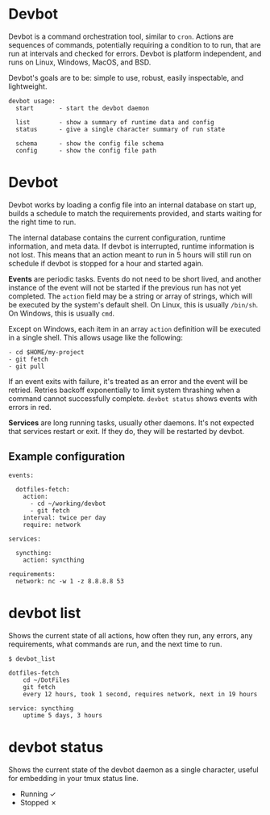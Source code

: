 # Devbot

Devbot is a command orchestration tool, similar to `cron`. Actions are
sequences of commands, potentially requiring a condition to to run, that are
run at intervals and checked for errors. Devbot is platform independent, and runs on
Linux, Windows, MacOS, and BSD.

Devbot's goals are to be: simple to use, robust, easily inspectable, and lightweight.

```
devbot usage:
  start       - start the devbot daemon

  list        - show a summary of runtime data and config
  status      - give a single character summary of run state

  schema      - show the config file schema
  config      - show the config file path
```

# Devbot

Devbot works by loading a config file into an internal database on start up, builds a
schedule to match the requirements provided, and starts waiting for the right time to
run.

The internal database contains the current configuration, runtime information, and meta
data. If devbot is interrupted, runtime information is not lost. This means that an action meant
to run in 5 hours will still run on schedule if devbot is stopped for a hour and started
again.

**Events** are periodic tasks. Events do not need to be short lived, and another
instance of the event will not be started if the previous run has not yet completed. The
`action` field may be a string or array of strings, which will be executed by the
system's default shell. On Linux, this is usually `/bin/sh`. On Windows, this is usually
`cmd`.

Except on Windows, each item in an array `action` definition will be executed in a
single shell. This allows usage like the following:
```
- cd $HOME/my-project
- git fetch
- git pull
```

If an event exits with failure, it's treated as an error and the event will be retried.
Retries backoff exponentially to limit system thrashing when a command cannot
successfully complete. `devbot status` shows events with errors in red.

**Services** are long running tasks, usually other daemons. It's not expected that
services restart or exit. If they do, they will be restarted by devbot.


## Example configuration
```
events:

  dotfiles-fetch:
    action:
      - cd ~/working/devbot
      - git fetch
    interval: twice per day
    require: network

services:

  syncthing:
    action: syncthing

requirements:
  network: nc -w 1 -z 8.8.8.8 53
```


# devbot list

Shows the current state of all actions, how often they run, any errors, any
requirements, what commands are run, and the next time to run.

```
$ devbot_list

dotfiles-fetch
    cd ~/DotFiles
    git fetch
    every 12 hours, took 1 second, requires network, next in 19 hours

service: syncthing
    uptime 5 days, 3 hours
```

# devbot status

Shows the current state of the devbot daemon as a single character, useful for
embedding in your tmux status line.

- Running  ✓
- Stopped  ✗
